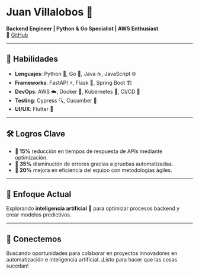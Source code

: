 # Juan Villalobos 👋

**Backend Engineer | Python & Go Specialist | AWS Enthusiast**  
🔗 [GitHub](https://github.com/jjvnz)

---

## 🚀 Habilidades
- **Lenguajes**: Python 🐍, Go 🦙, Java ☕, JavaScript 🌐
- **Frameworks**: FastAPI ⚡, Flask 🍃, Spring Boot 🏗️
- **DevOps**: AWS ☁️, Docker 🐳, Kubernetes 🧱, CI/CD 🔄
- **Testing**: Cypress 🔍, Cucumber 🥒
- **UI/UX**: Flutter 🌊

---

## 🛠️ Logros Clave
- **🔹 15%** reducción en tiempos de respuesta de APIs mediante optimización.
- **🔹 35%** disminución de errores gracias a pruebas automatizadas.
- **🔹 20%** mejora en eficiencia del equipo con metodologías ágiles.

---

## 🎯 Enfoque Actual
Explorando **inteligencia artificial** 🤖 para optimizar procesos backend y crear modelos predictivos.

---

## 🤝 Conectemos
Buscando oportunidades para colaborar en proyectos innovadores en automatización e inteligencia artificial. ¡Listo para hacer que las cosas sucedan!
